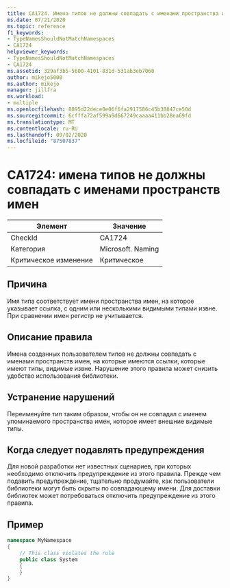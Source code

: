 ```yaml
---
title: CA1724. Имена типов не должны совпадать с именами пространства имен
ms.date: 07/21/2020
ms.topic: reference
f1_keywords:
- TypeNamesShouldNotMatchNamespaces
- CA1724
helpviewer_keywords:
- TypeNamesShouldNotMatchNamespaces
- CA1724
ms.assetid: 329af3b5-5600-4101-831d-531ab3eb7060
author: mikejo5000
ms.author: mikejo
manager: jillfra
ms.workload:
- multiple
ms.openlocfilehash: 8895d22dece0e06f6fa2917586c45b38847ce50d
ms.sourcegitcommit: 6cfffa72af599a9d667249caaaa411bb28ea69fd
ms.translationtype: MT
ms.contentlocale: ru-RU
ms.lasthandoff: 09/02/2020
ms.locfileid: "87507837"
---
```

# <a name="ca1724-type-names-should-not-match-namespaces"></a>CA1724: имена типов не должны совпадать с именами пространств имен

|Элемент|Значение|
|-|-|
|CheckId|CA1724|
|Категория|Microsoft. Naming|
|Критическое изменение|Критическое|

## <a name="cause"></a>Причина

Имя типа соответствует имени пространства имен, на которое указывает ссылка, с одним или несколькими видимыми типами извне. При сравнении имен регистр не учитывается.

## <a name="rule-description"></a>Описание правила

Имена созданных пользователем типов не должны совпадать с именами пространств имен, на которые имеются ссылки, которые имеют типы, видимые извне. Нарушение этого правила может снизить удобство использования библиотеки.

## <a name="how-to-fix-violations"></a>Устранение нарушений

Переименуйте тип таким образом, чтобы он не совпадал с именем упоминаемого пространства имен, которое имеет внешние видимые типы.

## <a name="when-to-suppress-warnings"></a>Когда следует подавлять предупреждения

Для новой разработки нет известных сценариев, при которых необходимо отключить предупреждение из этого правила. Прежде чем подавить предупреждение, тщательно продумайте, как пользователи библиотеки могут быть скрыты по совпадающему имени. Для доставки библиотек может потребоваться отключить предупреждение из этого правила.

## <a name="example"></a>Пример

```csharp
namespace MyNamespace
{
    // This class violates the rule
    public class System
    {
    }
}
```
